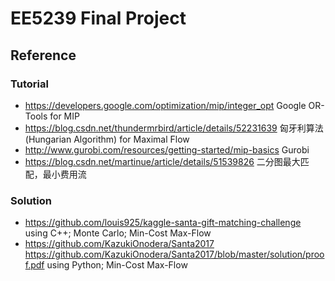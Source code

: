 # EE5239 Final Project

## Reference
### Tutorial
- https://developers.google.com/optimization/mip/integer_opt Google OR-Tools for MIP
- https://blog.csdn.net/thundermrbird/article/details/52231639 匈牙利算法(Hungarian Algorithm) for Maximal Flow
- http://www.gurobi.com/resources/getting-started/mip-basics Gurobi
- https://blog.csdn.net/martinue/article/details/51539826 二分图最大匹配，最小费用流
### Solution
- https://github.com/louis925/kaggle-santa-gift-matching-challenge using C++; Monte Carlo; Min-Cost Max-Flow
- https://github.com/KazukiOnodera/Santa2017 https://github.com/KazukiOnodera/Santa2017/blob/master/solution/proof.pdf using Python; Min-Cost Max-Flow
